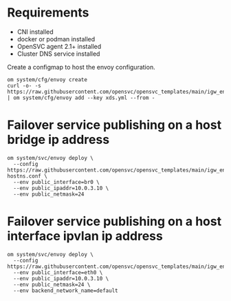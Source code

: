 # Requirements

* CNI installed
* docker or podman installed
* OpenSVC agent 2.1+ installed
* Cluster DNS service installed

Create a configmap to host the envoy configuration.

```
om system/cfg/envoy create
curl -o- -s https://raw.githubusercontent.com/opensvc/opensvc_templates/main/igw_envoy/xds.yml | om system/cfg/envoy add --key xds.yml --from -
```

# Failover service publishing on a host bridge ip address

```
om system/svc/envoy deploy \
  --config https://raw.githubusercontent.com/opensvc/opensvc_templates/main/igw_envoy/bridge-hostns.conf \
  --env public_interface=br0 \
  --env public_ipaddr=10.0.3.10 \
  --env public_netmask=24
```

# Failover service publishing on a host interface ipvlan ip address

```
om system/svc/envoy deploy \
  --config https://raw.githubusercontent.com/opensvc/opensvc_templates/main/igw_envoy/ipvlan.conf
  --env public_interface=eth0 \
  --env public_ipaddr=10.0.3.10 \
  --env public_netmask=24 \
  --env backend_network_name=default
  ```

